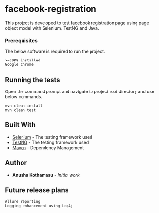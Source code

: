 # facebook-registration

This project is developed to test facebook registration page using page object model with Selenium, TestNG and Java.

### Prerequisites
The below software is required to run the project.

```
>=JDK8 installed
Google Chrome
```

## Running the tests

Open the command prompt and navigate to project root directory and use below commands.

```
mvn clean install
mvn clean test
```

## Built With

* [Selenium](https://www.seleniumhq.org/docs/) - The testing framework used
* [TestNG](https://testng.org/doc/documentation-main.html) - The testing framework used
* [Maven](https://maven.apache.org/) - Dependency Management

## Author

* **Anusha Kothamasu** - *Initial work* 

## Future release plans

```
Allure reporting
Logging enhancement using Log4j
```
